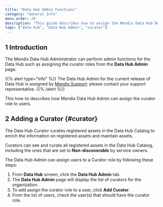 ```yaml
---
title: "Data Hub Admin Functions"
category: "General Info"
menu_order: 20
description: "This guide describes how to assign the Mendix Data Hub Roles as a Data Hub Admin."
tags: ["data hub", "Data Hub Admin", "curator"]
---
```


## 1 Introduction

The Mendix Data Hub Administrator can perform admin functions for the Data Hub such as assigning the curator roles from the **Data Hub Admin** page.

{{% alert type="info" %}}
The Data Hub Admin for the current release of Data Hub is assigned by [Mendix Support](https://support.mendix.com/hc/en-us): please contact your support representative.
{{% /alert %}}

This how-to describes how Mendix Data Hub Admin can assign the curator role to users.

## 2 Adding a Curator {#curator}

The Data Hub Curator curates registered assets in the Data Hub Catalog to enrich the information on registered assets and maintain assets. 

Curators can see and curate all registered assets in the Data Hub Catalog, including the ones that are set to **Non-discoverable** by service owners. 

The Data Hub Admin can assign users to a Curator role by following these steps:

1. From **Data Hub** screen, click the **Data Hub Admin** tab.
2. The **Data Hub Admin** page will display the list of curators for the organization.
3. To add assign the curator role to a user, click **Add Curator**.
4. From the list of users, check the user(s) that should have the curator role.

